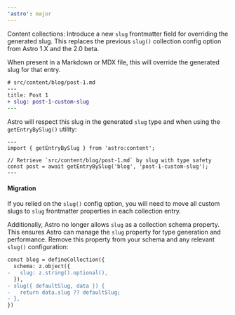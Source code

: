 ```yaml
---
'astro': major
---
```


Content collections: Introduce a new `slug` frontmatter field for overriding the generated slug. This replaces the previous `slug()` collection config option from Astro 1.X and the 2.0 beta.

When present in a Markdown or MDX file, this will override the generated slug for that entry.

```diff
# src/content/blog/post-1.md
---
title: Post 1
+ slug: post-1-custom-slug
---
```

Astro will respect this slug in the generated `slug` type and when using the `getEntryBySlug()` utility:

```astro
---
import { getEntryBySlug } from 'astro:content';

// Retrieve `src/content/blog/post-1.md` by slug with type safety
const post = await getEntryBySlug('blog', 'post-1-custom-slug');
---
```

#### Migration

If you relied on the `slug()` config option, you will need to move all custom slugs to `slug` frontmatter properties in each collection entry.

Additionally, Astro no longer allows `slug` as a collection schema property. This ensures Astro can manage the `slug` property for type generation and performance. Remove this property from your schema and any relevant `slug()` configuration:

```diff
const blog = defineCollection({
  schema: z.object({
-   slug: z.string().optional(),
  }),
- slug({ defaultSlug, data }) {
-   return data.slug ?? defaultSlug;
- },
})
```
